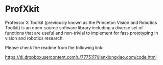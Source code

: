 # ProfXkit
Professor X Toolkit (previously known as the Princeton Vision and Robotics Toolkit) is an open-source software library including a diverse set of functions that are useful and non-trivial to implement for fast-prototyping in vision and robotics research.

Please check the readme from the following link:

https://dl.dropboxusercontent.com/u/7775117/jianxiongxiao.com/code.html
